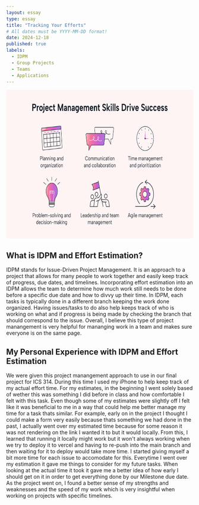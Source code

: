 ```yaml
---
layout: essay
type: essay
title: "Tracking Your Efforts"
# All dates must be YYYY-MM-DD format!
date: 2024-12-18
published: true
labels:
  - IDPM
  - Group Projects
  - Teams
  - Applications
---
```

<Container>
<img class="p-3 justify-content-center" height="400px" src="../img/IDPM.png" alt="Project Management Photo">
<h2>What is IDPM and Effort Estimation?</h2>
<p>IDPM stands for Issue-Driven Project Management. It is an approach to a project that allows for many people to work together and easily keep track of progress, due dates, and timelines. Incorporating effort estimation into an IDPM allows the team to determine how much work still needs to be done before a specific due date and how to divvy up their time. In IDPM, each tasks is typically done in a different branch keeping the work done organized. Having issues/tasks to do also help keeps track of who is working on what and if progress is being made by checking the branch that should correspond to the issue. Overall, I believe this type of project manangement is very helpful for mananging work in a team and makes sure everyone is on the same page.</p>

<h2>My Personal Experience with IDPM and Effort Estimation</h2>
<p>We were given this project manangement approach to use in our final project for ICS 314. During this time I used my iPhone to help keep track of my actual effort time. For my estimates, in the beginning I went solely based of wether this was something I did before in class and how comfortable I felt with this task. Even though some of my estimates were slightly off I felt like it was beneficial to me in a way that could help me better manage my time for a task thats similar. For example, early on in the project I thought I could make a form very easily because thats something we had done in the past, I actually went over my estimated time because for some reason it was not rendering on the link I wanted it to but it would locally. From this, I learned that running it locally might work but it won't always working when we try to deploy it to vercel and having to re-push into the main branch and then waiting for it to deploy would take more time. I started giving myself a bit more time for each issue to accomodate for this. Everytime I went over my estimation it gave me things to consider for my future tasks. When looking at the actual time it took it gave me a better idea of how early I should get on it in order to get everything done by our Milestone due date. As the project went on, I found a better sense of my strengths and weaknesses and the speed of my work which is very insightful when working on projects with specific timelines.</p>
</Container>

